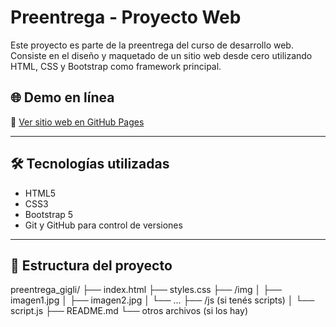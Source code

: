 # Preentrega - Proyecto Web

Este proyecto es parte de la preentrega del curso de desarrollo web. Consiste en el diseño y maquetado de un sitio web desde cero utilizando HTML, CSS y Bootstrap como framework principal.

## 🌐 Demo en línea

🔗 [Ver sitio web en GitHub Pages](https://balta2212.github.io/preentrega_gigli/)

---

## 🛠️ Tecnologías utilizadas

- HTML5
- CSS3
- Bootstrap 5
- Git y GitHub para control de versiones

---

## 📁 Estructura del proyecto
preentrega_gigli/
├── index.html
├── styles.css
├── /img
│ ├── imagen1.jpg
│ ├── imagen2.jpg
│ └── ...
├── /js (si tenés scripts)
│ └── script.js
├── README.md
└── otros archivos (si los hay)
